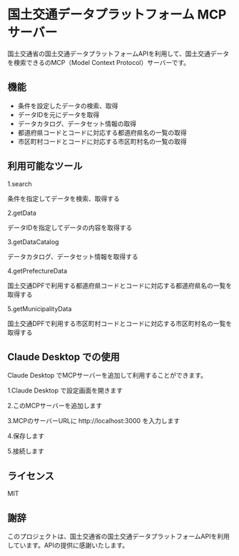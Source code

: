 # 国土交通データプラットフォーム MCP サーバー

国土交通省の国土交通データプラットフォームAPIを利用して、国土交通データを検索できるのMCP（Model Context Protocol）サーバーです。

## 機能

- 条件を設定したデータの検索、取得
- データIDを元にデータを取得
- データカタログ、データセット情報の取得
- 都道府県コードとコードに対応する都道府県名の一覧の取得
- 市区町村コードとコードに対応する市区町村名の一覧の取得

## 利用可能なツール
1.search

条件を指定してデータを検索、取得する

2.getData

 データIDを指定してデータの内容を取得する

3.getDataCatalog

データカタログ、データセット情報を取得する

4.getPrefectureData

国土交通DPFで利用する都道府県コードとコードに対応する都道府県名の一覧を取得する

5.getMunicipalityData

国土交通DPFで利用する市区町村コードとコードに対応する市区町村名の一覧を取得する

## Claude Desktop での使用

Claude Desktop でMCPサーバーを追加して利用することができます。

1.Claude Desktop で設定画面を開きます

2.このMCPサーバーを追加します

3.MCPのサーバーURLに http://localhost:3000 を入力します

4.保存します

5.接続します

## ライセンス

MIT

## 謝辞

このプロジェクトは、国土交通省の国土交通データプラットフォームAPIを利用しています。APIの提供に感謝いたします。
